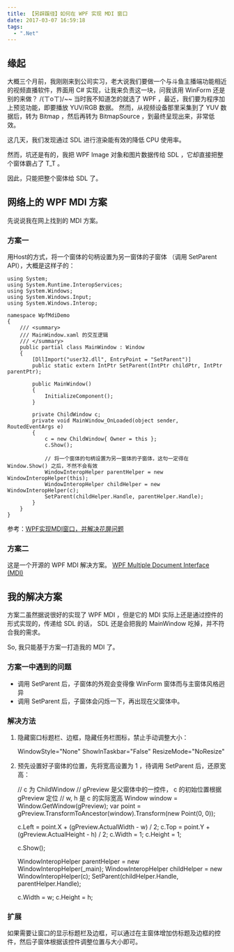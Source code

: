 ```yaml
---
title: 【另辟蹊径】如何在 WPF 实现 MDI 窗口
date: 2017-03-07 16:59:18
tags:
  - ".Net"
---
```


## 缘起

大概三个月前，我刚刚来到公司实习，老大说我们要做一个与斗鱼主播端功能相近的视频直播软件，界面用 C# 实现，让我来负责这一块，问我该用 WinForm 还是别的来做？ /(ㄒoㄒ)/~~ 当时我不知道怎的就选了 WPF ，最近，我们要为程序加上预览功能，即要播放 YUV/RGB 数据。 然而，从视频设备那里采集到了 YUV 数据后，转为 Bitmap ，然后再转为 BitmapSource ，到最终呈现出来，非常低效。

这几天，我们发现通过 SDL 进行渲染能有效的降低 CPU 使用率。

然而，坑还是有的，我把 WPF Image 对象和图片数据传给 SDL ，它却直接把整个窗体霸占了 T_T 。

因此，只能把整个窗体给 SDL 了。

<!-- more -->

## 网络上的 WPF MDI 方案

先说说我在网上找到的 MDI 方案。

### 方案一  

用Host的方式，将一个窗体的句柄设置为另一窗体的子窗体 （调用 SetParent API），大概是这样子的：

	using System;
	using System.Runtime.InteropServices;
	using System.Windows;
	using System.Windows.Input;
	using System.Windows.Interop;

	namespace WpfMdiDemo
	{
		/// <summary>
		/// MainWindow.xaml 的交互逻辑
		/// </summary>
		public partial class MainWindow : Window
		{
			[DllImport("user32.dll", EntryPoint = "SetParent")]
			public static extern IntPtr SetParent(IntPtr childPtr, IntPtr parentPtr);
			
			public MainWindow()
			{
				InitializeComponent();
			}

			private ChildWindow c;
			private void MainWindow_OnLoaded(object sender, RoutedEventArgs e)
			{
				c = new ChildWindow{ Owner = this };
				c.Show();
				
				// 将一个窗体的句柄设置为另一窗体的子窗体，这句一定得在 Window.Show() 之后，不然不会有效
				WindowInteropHelper parentHelper = new WindowInteropHelper(this);
				WindowInteropHelper childHelper = new WindowInteropHelper(c);
				SetParent(childHelper.Handle, parentHelper.Handle);
			}
		}
	}
	
参考：[WPF实现MDI窗口，并解决花屏问题](http://blog.csdn.net/qing2005/article/details/6523721)
	
	

### 方案二 

这是一个开源的 WPF MDI 解决方案。 [WPF Multiple Document Interface (MDI)](http://wpfmdi.codeplex.com/)


## 我的解决方案

方案二虽然据说很好的实现了 WPF MDI ，但是它的 MDI 实际上还是通过控件的形式实现的，传递给 SDL 的话， SDL 还是会把我的 MainWindow 吃掉，并不符合我的需求。

So, 我只能基于方案一打造我的 MDI 了。

### 方案一中遇到的问题

* 调用 SetParent 后，子窗体的外观会变得像 WinForm 窗体而与主窗体风格迥异
* 调用 SetParent 后，子窗体会闪烁一下，再出现在父窗体中。

### 解决方法

1. 隐藏窗口标题栏、边框，隐藏任务栏图标，禁止手动调整大小：

	WindowStyle="None" ShowInTaskbar="False" ResizeMode="NoResize" 

2. 预先设置好子窗体的位置，先将宽高设置为 1 ，待调用 SetParent 后，还原宽高：


	// c 为 ChildWindow 
	// gPreview 是父窗体中的一控件， c 的初始位置根据 gPreview 定位
	// w, h 是 c 的实际宽高
	Window window = Window.GetWindow(gPreview);
	var point = gPreview.TransformToAncestor(window).Transform(new Point(0, 0));
	
	c.Left = point.X + (gPreview.ActualWidth - w) / 2;
	c.Top = point.Y + (gPreview.ActualHeight - h) / 2;
	c.Width = 1;
	c.Height = 1;

	c.Show();
	
	WindowInteropHelper parentHelper = new WindowInteropHelper(_main);
	WindowInteropHelper childHelper = new WindowInteropHelper(c);
	SetParent(childHelper.Handle, parentHelper.Handle);

	c.Width = w;
	c.Height = h;
	
### 扩展

如果需要让窗口的显示标题栏及边框，可以通过在主窗体增加仿标题及边框的控件，然后子窗体根据该控件调整位置与大小即可。
